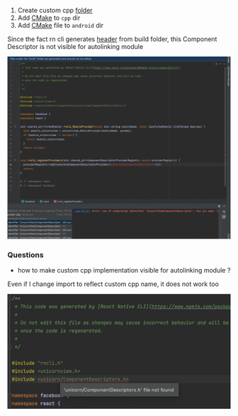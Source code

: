 1. Create custom cpp [folder](https://github.com/troZee/react-native-cpp-autolinking/tree/main/cpp)
2. Add [CMake](https://github.com/troZee/react-native-cpp-autolinking/blob/main/cpp/CMakeLists.txt) to `cpp` dir
3. Add [CMake](https://github.com/troZee/react-native-cpp-autolinking/blob/main/android/CMakeLists.txt) file to `android` dir

Since the fact rn cli generates [header](https://github.com/react-native-community/cli/blob/main/packages/cli-platform-android/native_modules.gradle#L342) from build folder, this Component Descriptor is not visible for autolinking module

<img src="issue.png" alt="Issue">

### Questions

- how to make custom cpp implementation visible for autolinking module ?

Even if I change import to reflect custom cpp name, it does not work too

<img src="changeimport.png" alt="Issue">
